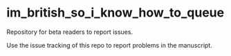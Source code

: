 im_british_so_i_know_how_to_queue
=================================

Repository for beta readers to report issues.

Use the issue tracking of this repo to report problems in the manuscript.
